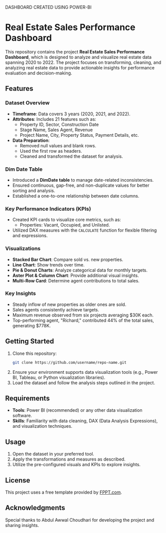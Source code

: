 DASHBOARD CREATED USING POWER-BI

# Real Estate Sales Performance Dashboard

This repository contains the project **Real Estate Sales Performance Dashboard**, which is designed to analyze and visualize real estate data spanning 2020 to 2022. The project focuses on transforming, cleaning, and analyzing real estate data to provide actionable insights for performance evaluation and decision-making.

## Features

### Dataset Overview
- **Timeframe**: Data covers 3 years (2020, 2021, and 2022).
- **Attributes**: Includes 21 features such as:
  - Property ID, Sector, Construction Date
  - Stage Name, Sales Agent, Revenue
  - Project Name, City, Property Status, Payment Details, etc.
- **Data Preparation**: 
  - Removed null values and blank rows.
  - Used the first row as headers.
  - Cleaned and transformed the dataset for analysis.

### Dim Date Table
- Introduced a **DimDate table** to manage date-related inconsistencies.
- Ensured continuous, gap-free, and non-duplicate values for better sorting and analysis.
- Established a one-to-one relationship between date columns.

### Key Performance Indicators (KPIs)
- Created KPI cards to visualize core metrics, such as:
  - Properties: Vacant, Occupied, and Unlisted.
- Utilized DAX measures with the `CALCULATE` function for flexible filtering and expressions.

### Visualizations
- **Stacked Bar Chart**: Compare sold vs. new properties.
- **Line Chart**: Show trends over time.
- **Pie & Donut Charts**: Analyze categorical data for monthly targets.
- **Aster Plot & Column Chart**: Provide additional visual insights.
- **Multi-Row Card**: Determine agent contributions to total sales.

### Key Insights
- Steady inflow of new properties as older ones are sold.
- Sales agents consistently achieve targets.
- Maximum revenue observed from six projects averaging $30K each.
- Top-performing agent, "Richard," contributed 44% of the total sales, generating $778K.

## Getting Started
1. Clone this repository:
   ```bash
   git clone https://github.com/username/repo-name.git
   ```
2. Ensure your environment supports data visualization tools (e.g., Power BI, Tableau, or Python visualization libraries).
3. Load the dataset and follow the analysis steps outlined in the project.

## Requirements
- **Tools**: Power BI (recommended) or any other data visualization software.
- **Skills**: Familiarity with data cleaning, DAX (Data Analysis Expressions), and visualization techniques.

## Usage
1. Open the dataset in your preferred tool.
2. Apply the transformations and measures as described.
3. Utilize the pre-configured visuals and KPIs to explore insights.

## License
This project uses a free template provided by [FPPT.com](https://www.free-power-point-templates.com).

## Acknowledgments
Special thanks to Abdul Awwal Choudhari for developing the project and sharing insights.
